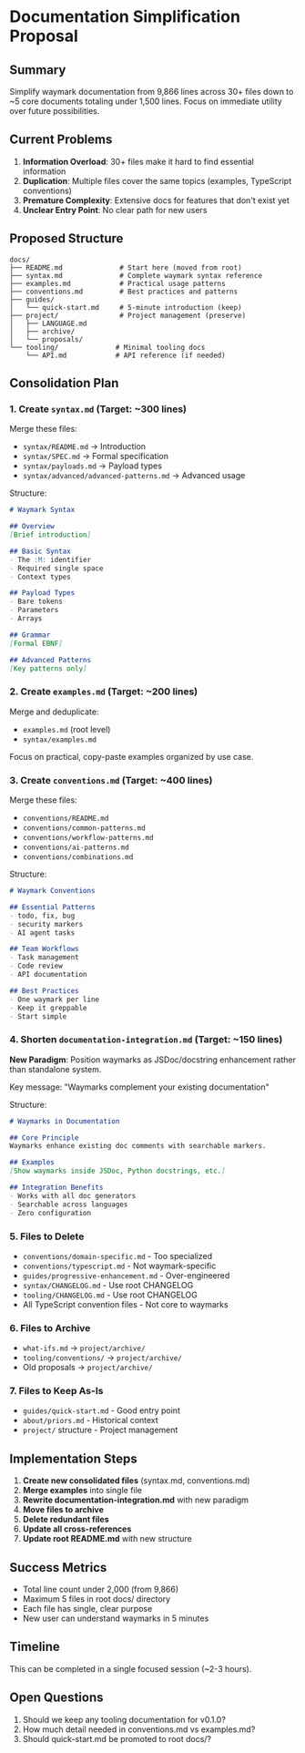 # Documentation Simplification Proposal
<!-- :M: tldr Restructure docs from 30+ files to ~5 focused documents -->

## Summary

Simplify waymark documentation from 9,866 lines across 30+ files down to ~5 core documents totaling under 1,500 lines. Focus on immediate utility over future possibilities.

## Current Problems

1. **Information Overload**: 30+ files make it hard to find essential information
2. **Duplication**: Multiple files cover the same topics (examples, TypeScript conventions)
3. **Premature Complexity**: Extensive docs for features that don't exist yet
4. **Unclear Entry Point**: No clear path for new users

## Proposed Structure

```
docs/
├── README.md              # Start here (moved from root)
├── syntax.md              # Complete waymark syntax reference
├── examples.md            # Practical usage patterns
├── conventions.md         # Best practices and patterns
├── guides/
│   └── quick-start.md     # 5-minute introduction (keep)
├── project/               # Project management (preserve)
│   ├── LANGUAGE.md       
│   ├── archive/          
│   └── proposals/        
└── tooling/              # Minimal tooling docs
    └── API.md            # API reference (if needed)
```

## Consolidation Plan

### 1. Create `syntax.md` (Target: ~300 lines)

Merge these files:
- `syntax/README.md` → Introduction
- `syntax/SPEC.md` → Formal specification  
- `syntax/payloads.md` → Payload types
- `syntax/advanced/advanced-patterns.md` → Advanced usage

Structure:
```markdown
# Waymark Syntax

## Overview
[Brief introduction]

## Basic Syntax
- The :M: identifier
- Required single space
- Context types

## Payload Types
- Bare tokens
- Parameters
- Arrays

## Grammar
[Formal EBNF]

## Advanced Patterns
[Key patterns only]
```

### 2. Create `examples.md` (Target: ~200 lines)

Merge and deduplicate:
- `examples.md` (root level)
- `syntax/examples.md`

Focus on practical, copy-paste examples organized by use case.

### 3. Create `conventions.md` (Target: ~400 lines)

Merge these files:
- `conventions/README.md`
- `conventions/common-patterns.md`
- `conventions/workflow-patterns.md`
- `conventions/ai-patterns.md`
- `conventions/combinations.md`

Structure:
```markdown
# Waymark Conventions

## Essential Patterns
- todo, fix, bug
- security markers
- AI agent tasks

## Team Workflows
- Task management
- Code review
- API documentation

## Best Practices
- One waymark per line
- Keep it greppable
- Start simple
```

### 4. Shorten `documentation-integration.md` (Target: ~150 lines)

**New Paradigm**: Position waymarks as JSDoc/docstring enhancement rather than standalone system.

Key message: "Waymarks complement your existing documentation"

Structure:
```markdown
# Waymarks in Documentation

## Core Principle
Waymarks enhance existing doc comments with searchable markers.

## Examples
[Show waymarks inside JSDoc, Python docstrings, etc.]

## Integration Benefits
- Works with all doc generators
- Searchable across languages
- Zero configuration
```

### 5. Files to Delete

- `conventions/domain-specific.md` - Too specialized
- `conventions/typescript.md` - Not waymark-specific
- `guides/progressive-enhancement.md` - Over-engineered
- `syntax/CHANGELOG.md` - Use root CHANGELOG
- `tooling/CHANGELOG.md` - Use root CHANGELOG
- All TypeScript convention files - Not core to waymarks

### 6. Files to Archive

- `what-ifs.md` → `project/archive/`
- `tooling/conventions/` → `project/archive/`
- Old proposals → `project/archive/`

### 7. Files to Keep As-Is

- `guides/quick-start.md` - Good entry point
- `about/priors.md` - Historical context
- `project/` structure - Project management

## Implementation Steps

1. **Create new consolidated files** (syntax.md, conventions.md)
2. **Merge examples** into single file
3. **Rewrite documentation-integration.md** with new paradigm
4. **Move files to archive**
5. **Delete redundant files**
6. **Update all cross-references**
7. **Update root README.md** with new structure

## Success Metrics

- Total line count under 2,000 (from 9,866)
- Maximum 5 files in root docs/ directory
- Each file has single, clear purpose
- New user can understand waymarks in 5 minutes

## Timeline

This can be completed in a single focused session (~2-3 hours).

## Open Questions

1. Should we keep any tooling documentation for v0.1.0?
2. How much detail needed in conventions.md vs examples.md?
3. Should quick-start.md be promoted to root docs/?